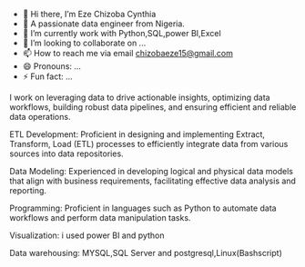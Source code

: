 - 👋 Hi there, I’m Eze Chizoba Cynthia
- 👀 A passionate data engineer from Nigeria.
- 🌱 I’m currently work with Python,SQL,power BI,Excel
- 💞️ I’m looking to collaborate on ...
- 📫 How to reach me via email chizobaeze15@gmail.com
- 😄 Pronouns: ...
- ⚡ Fun fact: ...

<!---
Chizobaeze/Chizobaeze is a ✨ special ✨ repository because its `README.md` (this file) appears on your GitHub profile.
You can click the Preview link to take a look at your changes.
--->
I work on leveraging data to drive actionable insights, optimizing data workflows, building robust data pipelines, and ensuring efficient and reliable data operations.

ETL Development: Proficient in designing and implementing Extract, Transform, Load (ETL) processes to efficiently integrate data from various sources into data repositories.

Data Modeling: Experienced in developing logical and physical data models that align with business requirements, facilitating effective data analysis and reporting.

Programming: Proficient in languages such as Python to automate data workflows and perform data manipulation tasks.

Visualization: i used power BI and python

Data warehousing: MYSQL,SQL Server and postgresql,Linux(Bashscript)

